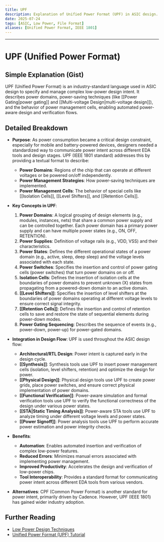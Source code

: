 ```yaml
---
title: UPF
description: Explanation of Unified Power Format (UPF) in ASIC design.
date: 2025-07-24
tags: [ASIC, Low Power, File Format]
aliases: [Unified Power Format, IEEE 1801]
---
```

---

# UPF (Unified Power Format)

## Simple Explanation (Gist)
UPF (Unified Power Format) is an industry-standard language used in ASIC design to specify and manage complex low-power design intent. It describes power domains, power-saving techniques (like [[Power Gating|power gating]] and [[Multi-voltage Design|multi-voltage design]]), and the behavior of power management cells, enabling automated power-aware design and verification flows.

## Detailed Breakdown

*   **Purpose**: As power consumption became a critical design constraint, especially for mobile and battery-powered devices, designers needed a standardized way to communicate power intent across different EDA tools and design stages. UPF (IEEE 1801 standard) addresses this by providing a textual format to describe:
    *   **Power Domains**: Regions of the chip that can operate at different voltages or be powered on/off independently.
    *   **Power Management Strategies**: How power-saving techniques are implemented.
    *   **Power Management Cells**: The behavior of special cells like [[Isolation Cells]], [[Level Shifters]], and [[Retention Cells]].

*   **Key Concepts in UPF**:
    1.  **Power Domains**: A logical grouping of design elements (e.g., modules, instances, nets) that share a common power supply and can be controlled together. Each power domain has a primary power supply and can have multiple power states (e.g., ON, OFF, RETENTION).
    2.  **Power Supplies**: Definition of voltage rails (e.g., VDD, VSS) and their characteristics.
    3.  **Power States**: Defines the different operational states of a power domain (e.g., active, sleep, deep sleep) and the voltage levels associated with each state.
    4.  **Power Switches**: Specifies the insertion and control of power gating cells (power switches) that turn power domains on or off.
    5.  **Isolation Cells**: Defines the insertion of isolation cells at the boundaries of power domains to prevent unknown (X) states from propagating from a powered-down domain to an active domain.
    6.  **[[Level Shifters]]**: Specifies the insertion of level shifters at the boundaries of power domains operating at different voltage levels to ensure correct signal integrity.
    7.  **[[Retention Cells]]**: Defines the insertion and control of retention cells to save and restore the state of sequential elements during power-down modes.
    8.  **Power Gating Sequencing**: Describes the sequence of events (e.g., power-down, power-up) for power-gated domains.

*   **Integration in Design Flow**: UPF is used throughout the ASIC design flow:
    *   **Architectural/RTL Design**: Power intent is captured early in the design cycle.
    *   **[[Synthesis]]**: Synthesis tools use UPF to insert power management cells (isolation, level shifters, retention) and optimize the design for power.
    *   **[[Physical Design]]**: Physical design tools use UPF to create power grids, place power switches, and ensure correct physical implementation of power domains.
    *   **[[Functional Verification]]**: Power-aware simulation and formal verification tools use UPF to verify the functional correctness of the design under various power states.
    *   **[[STA|Static Timing Analysis]]**: Power-aware STA tools use UPF to analyze timing under different voltage levels and power states.
    *   **[[Power Signoff]]**: Power analysis tools use UPF to perform accurate power estimation and power integrity checks.

*   **Benefits**:
    *   **Automation**: Enables automated insertion and verification of complex low-power features.
    *   **Reduced Errors**: Minimizes manual errors associated with implementing power management.
    *   **Improved Productivity**: Accelerates the design and verification of low-power chips.
    *   **Tool Interoperability**: Provides a standard format for communicating power intent across different EDA tools from various vendors.

*   **Alternatives**: CPF (Common Power Format) is another standard for power intent, primarily driven by Cadence. However, UPF (IEEE 1801) has gained wider industry adoption.

## Further Reading

*   [Low Power Design Techniques](https://www.synopsys.com/glossary/low-power-design.html)
*   [Unified Power Format (UPF) Tutorial](https://www.design-reuse.com/articles/20070/unified-power-format-upf-tutorial.html)